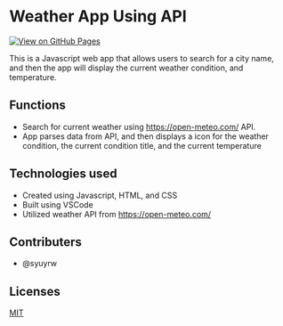 # Weather App Using API

[![View on GitHub Pages](https://img.shields.io/badge/Live%20Demo-WeatherApp-blue?style=for-the-badge)](https://syuyrw.github.io/WeatherApp/)

This is a Javascript web app that allows users to search for a city name, and then the app will display the current weather condition, and temperature.


## Functions

- Search for current weather using https://open-meteo.com/ API.
- App parses data from API, and then displays a icon for the weather condition, the current condition title, and the current temperature

## Technologies used

- Created using Javascript, HTML, and CSS
- Built using VSCode
- Utilized weather API from https://open-meteo.com/

## Contributers

- @syuyrw

## Licenses

[MIT](https://choosealicense.com/licenses/mit/)
